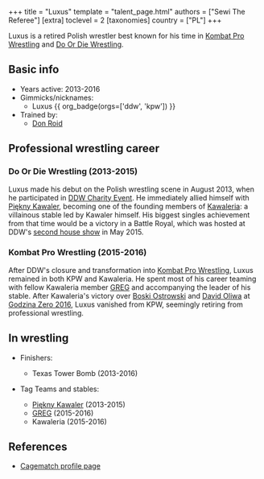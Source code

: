 +++
title = "Luxus"
template = "talent_page.html"
authors = ["Sewi The Referee"]
[extra]
toclevel = 2
[taxonomies]
country = ["PL"]
+++

Luxus is a retired Polish wrestler best known for his time in [Kombat Pro Wrestling](@/o/kpw.md) and [Do Or Die Wrestling](@/o/ddw.md).

## Basic info

* Years active: 2013-2016
* Gimmicks/nicknames:
  - Luxus {{ org_badge(orgs=['ddw', 'kpw']) }}
* Trained by:
  - [Don Roid](@/w/don-roid.md)

## Professional wrestling career

### Do Or Die Wrestling (2013-2015)

Luxus made his debut on the Polish wrestling scene in August 2013, when he participated in [DDW Charity Event](@/e/ddw/2013-08-25-ddw-charity-event.md). He immediately allied himself with [Piękny Kawaler](@/w/piekny-kawaler.md), becoming one of the founding members of [Kawaleria](@/tt/kawaleria.md): a villainous stable led by Kawaler himself. His biggest singles achievement from that time would be a victory in a Battle Royal, which was hosted at DDW's [second house show](@/e/ddw/2015-05-02-ddw-house-show-2.md) in May 2015.

### Kombat Pro Wrestling (2015-2016)

After DDW's closure and transformation into [Kombat Pro Wrestling](@/o/kpw.md), Luxus remained in both KPW and Kawaleria. He spent most of his career teaming with fellow Kawaleria member [GREG](@/w/greg.md) and accompanying the leader of his stable. After Kawaleria's victory over [Boski Ostrowski](@/w/ostrowski.md) and [David Oliwa](@/w/david-oliwa.md) at [Godzina Zero 2016](@/e/kpw/2016-08-13-kpw-godzina-zero-2016.md), Luxus vanished from KPW, seemingly retiring from professional wrestling.

## In wrestling

* Finishers:
  - Texas Tower Bomb (2013-2016)

* Tag Teams and stables:
  - [Piękny Kawaler](@/w/piekny-kawaler.md) (2013-2015)
  - [GREG](@/w/greg.md) (2015-2016)
  - Kawaleria (2015-2016)

## References

* [Cagematch profile page](https://www.cagematch.net/?id=2&nr=18207)
